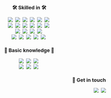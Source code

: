 
<h3 align="center">🛠 Skilled in 🛠</h3>
<p align="center">
  <img src="https://img.shields.io/badge/C-A8B9CC?style=flat-square&logo=C&logoColor=white"/></a>&nbsp   
  <img src="https://img.shields.io/badge/Java-007396?style=flat-square&logo=Java&logoColor=white"/></a>&nbsp   
  <img src="https://img.shields.io/badge/HTML5-E34F26?style=flat-square&logo=HTML5&logoColor=white"/></a>&nbsp   
  <img src="https://img.shields.io/badge/CSS3-1572B6?style=flat-square&logo=css3&logoColor=white"/></a>&nbsp   
  <img src="https://img.shields.io/badge/Javascript-ffb13b?style=flat-square&logo=javascript&logoColor=white"/></a>&nbsp 
  <img src="https://img.shields.io/badge/JQuery-0769AD?style=flat-square&logo=jQuery&logoColor=white"/></a>&nbsp 
  <br>
  <img src="https://img.shields.io/badge/SpringBoot-6DB33F?style=flat-square&logo=Spring&logoColor=white"/></a>&nbsp
  <img src="https://img.shields.io/badge/aws-333664?style=flat-square&logo=amazon-aws&logoColor=white"/></a>&nbsp  
  <img src="https://img.shields.io/badge/Mysql-E6B91E?style=flat-square&logo=MySql&logoColor=white"/></a>&nbsp   
  <img src="https://img.shields.io/badge/MariaDB-003545?style=flat-square&logo=MariaDB&logoColor=white"/></a>&nbsp  
  <img src="https://img.shields.io/badge/S3-569A31?style=flat-square&logo=Amazon S3&logoColor=white"/></a>&nbsp   
  <img src="https://img.shields.io/badge/ElasticSearch-005571?style=flat-square&logo=Elasticsearch&logoColor=white"/></a>&nbsp
  <br>
  <img src="https://img.shields.io/badge/Github Actions-2088FF?style=flat-square&logo=GitHub Actions&logoColor=white"/></a>&nbsp 
  <img src="https://img.shields.io/badge/Beanstalk-333664?style=flat-square&logo=amazon-aws&logoColor=white"/></a>&nbsp 
  <img src="https://img.shields.io/badge/Nginx-333664?style=flat-square&logo=amazon-aws&logoColor=white"/></a>&nbsp 
  <img src="https://img.shields.io/badge/Global Accelerator-333664?style=flat-square&logo=amazon-aws&logoColor=white"/></a>&nbsp 
  <br>
  <img src="https://img.shields.io/badge/nGrinder-4285F4?style=flat-square&logo=nGrinder&logoColor=orange"/></a>&nbsp 
  <img src="https://img.shields.io/badge/Pinpoint-06AC38?style=flat-square&logo=Pinpoint&logoColor=green"/></a>&nbsp
  <img src="https://img.shields.io/badge/PageSpeed Insight-4285F4?style=flat-square&logo=PageSpeed Insights&logoColor=white"/></a>&nbsp 
  <img src="https://img.shields.io/badge/Sentry-362D59?style=flat-square&logo=Sentry&logoColor=white"/></a>&nbsp 
  <img src="https://img.shields.io/badge/Slack-4A154B?style=flat-square&logo=Slack&logoColor=white"/></a>&nbsp 
</p> 

<h3 align="center">📖 Basic knowledge 📖</h3>
<p align="center">
  <img src="https://img.shields.io/badge/C++-00599C?style=flat-square&logo=C%2B%2B&logoColor=white"/></a>&nbsp 
  <img src="https://img.shields.io/badge/Typescript-3178C6?style=flat-square&logo=TypeScript&logoColor=white"/></a>&nbsp   
  <img src="https://img.shields.io/badge/React-61DAFB?style=flat-square&logo=React&logoColor=blue"/></a>&nbsp 
  <br>
  <img src="https://img.shields.io/badge/Next.js-000000?style=flat-square&logo=NestJS&logoColor=white"/></a>&nbsp 
  <img src="https://img.shields.io/badge/Docker-0052CC?style=flat-square&logo=Docker&logoColor=white"/></a>&nbsp 
  <img src="https://img.shields.io/badge/Trello-2496ED?style=flat-square&logo=Trello&logoColor=white"/></a>&nbsp 
<br>
<h3 align="right"> 👜 Get in touch </h3>
<p align="right">
  <a href="https://sooolog.dev"><img src="https://img.shields.io/badge/sooolog.dev-222222?style=flat-square&logo=Vimeo&logoColor=white&link=https://sooolog.dev"/></a>&nbsp
  <a href="mailto:Hi@soolog.dev"><img src="https://img.shields.io/badge/Mail-d14836?style=flat-square&logo=Gmail&logoColor=white&link=Hi@soolog.dev"/></a>
</p>


